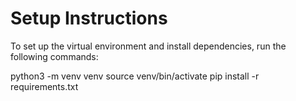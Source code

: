# Setup Instructions

To set up the virtual environment and install dependencies, run the following commands:

python3 -m venv venv
source venv/bin/activate
pip install -r requirements.txt